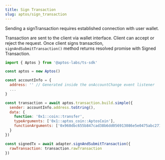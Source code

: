 ```yaml
---
title: Sign Transaction
slug: aptos/sign_transaction
---
```


Sending a signTransaction requires established connection with user wallet.

Transaction are sent to the client via wallet interface. Client can accept or reject the request. Once client signs transaction, `signAndSubmitTransaction()` method returns resolved promise with Signed Transaction.

```js
import { Aptos } from '@aptos-labs/ts-sdk'

const aptos = new Aptos()

const accountInfo = {
  address: '' // Generated inside the onAccountChange event listener
  ...
}

const transaction = await aptos.transaction.build.simple({
  sender: accountInfo.address.toString(),
  data: {
    function: '0x1::coin::transfer',
    typeArguments: ['0x1::aptos_coin::AptosCoin'],
    functionArguments: ['0x960dbc655b847cad38b6dd056913086e5e0475abc27152b81570fd302cb10c38', 100]
  }
})

const signedTx = await adapter.signAndSubmitTransaction({
  rawTransaction: transaction.rawTransaction
})
```